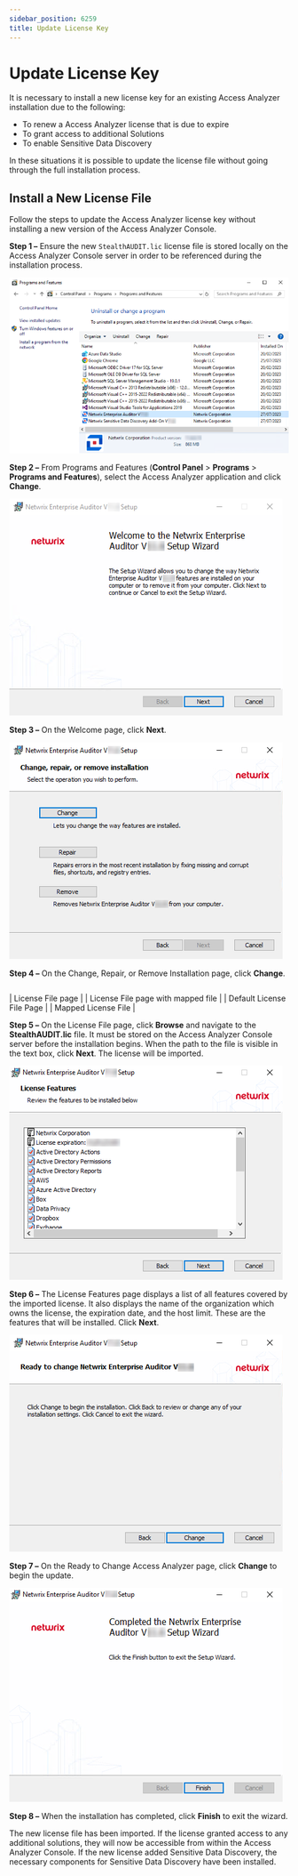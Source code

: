 ```yaml
---
sidebar_position: 6259
title: Update License Key
---
```


# Update License Key

It is necessary to install a new license key for an existing Access Analyzer installation due to the following:

* To renew a Access Analyzer license that is due to expire
* To grant access to additional Solutions
* To enable Sensitive Data Discovery

In these situations it is possible to update the license file without going through the full installation process.

## Install a New License File

Follow the steps to update the Access Analyzer license key without installing a new version of the Access Analyzer Console.

**Step 1 –** Ensure the new `StealthAUDIT.lic` license file is stored locally on the Access Analyzer Console server in order to be referenced during the installation process.

![Windows Control Panel Uninstall or change a program window](../../../../../../static/images/AccessAnalyzer_12.0/Content/Resources/Images/EnterpriseAuditor/Install/ControlPanelUninstall.png "Windows Control Panel Uninstall or change a program window")

**Step 2 –** From Programs and Features (**Control Panel** > **Programs** > **Programs and Features**), select the Access Analyzer application and click **Change**.

![Setup Wizard Welcome page](../../../../../../static/images/AccessAnalyzer_12.0/Content/Resources/Images/EnterpriseAuditor/Install/UpdateLicense/Welcome.png "Setup Wizard Welcome page")

**Step 3 –** On the Welcome page, click **Next**.

![Setup Wizard Change, Repair, or Remove Installation page](../../../../../../static/images/AccessAnalyzer_12.0/Content/Resources/Images/EnterpriseAuditor/Install/UpdateLicense/Change.png "Setup Wizard Change, Repair, or Remove Installation page")

**Step 4 –** On the Change, Repair, or Remove Installation page, click **Change**.

|  |  |  |
| --- | --- | --- |

| License File page |  | License File page with mapped file |
| Default License File Page |  | Mapped License File |

**Step 5 –** On the License File page, click **Browse** and navigate to the **StealthAUDIT.lic** file. It must be stored on the Access Analyzer Console server before the installation begins. When the path to the file is visible in the text box, click **Next**. The license will be imported.

![License Features page](../../../../../../static/images/AccessAnalyzer_12.0/Content/Resources/Images/EnterpriseAuditor/Install/Core/LicenseFeatures.png "License Features page")

**Step 6 –** The License Features page displays a list of all features covered by the imported license. It also displays the name of the organization which owns the license, the expiration date, and the host limit. These are the features that will be installed. Click **Next**.

![Setup Wizard Ready to change page](../../../../../../static/images/AccessAnalyzer_12.0/Content/Resources/Images/EnterpriseAuditor/Install/UpdateLicense/Ready.png "Setup Wizard Ready to change page")

**Step 7 –** On the Ready to Change Access Analyzer page, click **Change** to begin the update.

![Setup Wizard Completed page](../../../../../../static/images/AccessAnalyzer_12.0/Content/Resources/Images/EnterpriseAuditor/Install/Core/Completed.png "Setup Wizard Completed page")

**Step 8 –** When the installation has completed, click **Finish** to exit the wizard.

The new license file has been imported. If the license granted access to any additional solutions, they will now be accessible from within the Access Analyzer Console. If the new license added Sensitive Data Discovery, the necessary components for Sensitive Data Discovery have been installed.